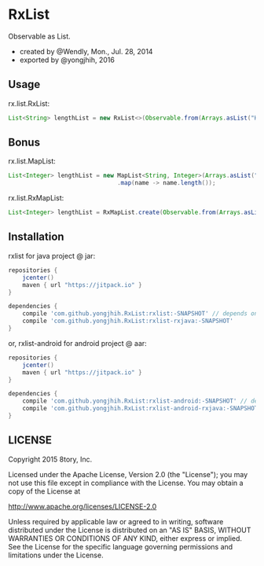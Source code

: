 # RxList

Observable as List.

* created by @Wendly, Mon., Jul. 28, 2014
* exported by @yongjhih, 2016

## Usage

rx.list.RxList:

```java
List<String> lengthList = new RxList<>(Observable.from(Arrays.asList("Hello", "World!")));
```

## Bonus

rx.list.MapList:

```java
List<Integer> lengthList = new MapList<String, Integer>(Arrays.asList("Hello", "World!"))
                               .map(name -> name.length());
```

rx.list.RxMapList:

```java
List<Integer> lengthList = RxMapList.create(Observable.from(Arrays.asList("Hello", "World!")), obs -> obs.map(name -> name.length()));
```

## Installation

rxlist for java project @ jar:

```gradle
repositories {
    jcenter()
    maven { url "https://jitpack.io" }
}

dependencies {
    compile 'com.github.yongjhih.RxList:rxlist:-SNAPSHOT' // depends on unofficial yongjhih/jave-util@jar LruCache
    compile 'com.github.yongjhih.RxList:rxlist-rxjava:-SNAPSHOT'
}
```

or, rxlist-android for android project @ aar:

```gradle
repositories {
    jcenter()
    maven { url "https://jitpack.io" }
}

dependencies {
    compile 'com.github.yongjhih.RxList:rxlist-android:-SNAPSHOT' // depends on support-v4@aar LruCache
    compile 'com.github.yongjhih.RxList:rxlist-android-rxjava:-SNAPSHOT' // depends on support-v4@aar LruCache
}
```

## LICENSE

Copyright 2015 8tory, Inc.

Licensed under the Apache License, Version 2.0 (the "License"); you may not use this file except in compliance with the License. You may obtain a copy of the License at

http://www.apache.org/licenses/LICENSE-2.0

Unless required by applicable law or agreed to in writing, software distributed under the License is distributed on an "AS IS" BASIS, WITHOUT WARRANTIES OR CONDITIONS OF ANY KIND, either express or implied. See the License for the specific language governing permissions and limitations under the License.
